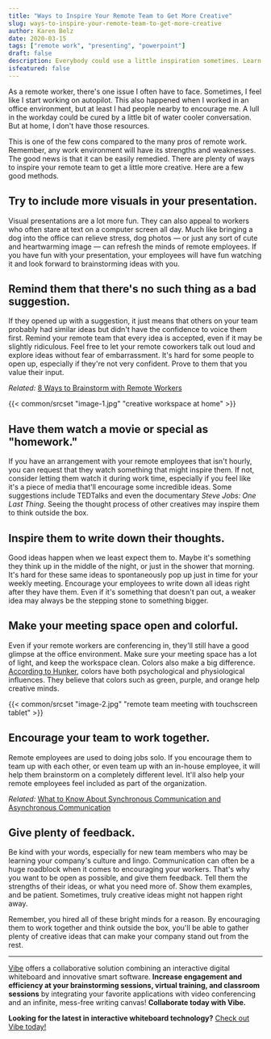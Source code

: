 ```yaml
---
title: "Ways to Inspire Your Remote Team to Get More Creative"
slug: ways-to-inspire-your-remote-team-to-get-more-creative
author: Karen Belz
date: 2020-03-15
tags: ["remote work", "presenting", "powerpoint"]
draft: false
description: Everybody could use a little inspiration sometimes. Learn strategies to inspire creativity amongst remote employees.
isfeatured: false
---
```






As a remote worker, there's one issue I often have to face. Sometimes, I feel like I start working on autopilot. This also happened when I worked in an office environment, but at least I had people nearby to encourage me. A lull in the workday could be cured by a little bit of water cooler conversation. But at home, I don't have those resources.
 
This is one of the few cons compared to the many pros of remote work. Remember, any work environment will have its strengths and weaknesses. The good news is that it can be easily remedied. There are plenty of ways to inspire your remote team to get a little more creative. Here are a few good methods.
 

## Try to include more visuals in your presentation. 

Visual presentations are a lot more fun. They can also appeal to workers who often stare at text on a computer screen all day. Much like bringing a dog into the office can relieve stress, dog photos — or just any sort of cute and heartwarming image — can refresh the minds of remote employees. If you have fun with your presentation, your employees will have fun watching it and look forward to brainstorming ideas with you. 
 

## Remind them that there's no such thing as a bad suggestion. 

If they opened up with a suggestion, it just means that others on your team probably had similar ideas but didn't have the confidence to voice them first. Remind your remote team that every idea is accepted, even if it may be slightly ridiculous. Feel free to let your remote coworkers talk out loud and explore ideas without fear of embarrassment. It's hard for some people to open up, especially if they're not very confident. Prove to them that you value their input. 

*Related:* [8 Ways to Brainstorm with Remote Workers](https://vibe.us/blog/8-ways-to-brainstorm-with-remote-workers/)
 

{{< common/srcset "image-1.jpg" "creative workspace at home" >}}



## Have them watch a movie or special as "homework." 

If you have an arrangement with your remote employees that isn't hourly, you can request that they watch something that might inspire them. If not, consider letting them watch it during work time, especially if you feel like it's a piece of media that'll encourage some incredible ideas. Some suggestions include TEDTalks and even the documentary *Steve Jobs: One Last Thing*. Seeing the thought process of other creatives may inspire them to think outside the box. 
 

## Inspire them to write down their thoughts. 

Good ideas happen when we least expect them to. Maybe it's something they think up in the middle of the night, or just in the shower that morning. It's hard for these same ideas to spontaneously pop up just in time for your weekly meeting. Encourage your employees to write down all ideas right after they have them. Even if it's something that doesn't pan out, a weaker idea may always be the stepping stone to something bigger. 


## Make your meeting space open and colorful. 

Even if your remote workers are conferencing in, they'll still have a good glimpse at the office environment. Make sure your meeting space has a lot of light, and keep the workspace clean. Colors also make a big difference. [According to Hunker](https://www.hunker.com/13411283/what-wall-colors-inspire-creativity), colors have both psychological and physiological influences. They believe that colors such as green, purple, and orange help creative minds.


{{< common/srcset "image-2.jpg" "remote team meeting with touchscreen tablet" >}}



## Encourage your team to work together. 

Remote employees are used to doing jobs solo. If you encourage them to team up with each other, or even team up with an in-house employee, it will help them brainstorm on a completely different level. It'll also help your remote employees feel included as part of the organization. 

*Related:* [What to Know About Synchronous Communication and Asynchronous Communication](https://vibe.us/blog/what-you-need-to-know-about-synchronous-and-asynchronous-communication/)


## Give plenty of feedback. 

Be kind with your words, especially for new team members who may be learning your company's culture and lingo. Communication can often be a huge roadblock when it comes to encouraging your workers. That's why you want to be open as possible, and give them feedback. Tell them the strengths of their ideas, or what you need more of. Show them examples, and be patient. Sometimes, truly creative ideas might not happen right away. 

Remember, you hired all of these bright minds for a reason. By encouraging them to work together and think outside the box, you'll be able to gather plenty of creative ideas that can make your company stand out from the rest. 




----------

[Vibe](https://vibe.us/) offers a collaborative solution combining an interactive digital whiteboard and innovative smart software. **Increase engagement and efficiency at your brainstorming sessions, virtual training, and classroom sessions** by integrating your favorite applications with video conferencing and an infinite, mess-free writing canvas! **Collaborate today with Vibe.**

**Looking for the latest in interactive whiteboard technology?** [Check out Vibe today!](https://vibe.us/order/)
